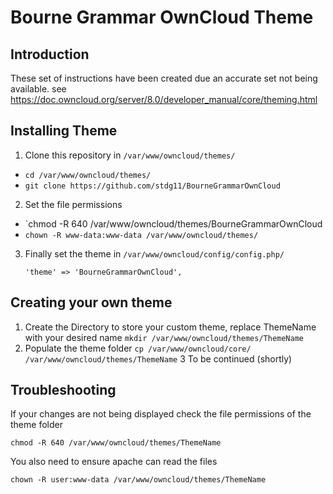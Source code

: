 # Bourne Grammar OwnCloud Theme
## Introduction

These set of instructions have been created due an accurate set not being available.
see https://doc.owncloud.org/server/8.0/developer_manual/core/theming.html

## Installing Theme

1. Clone this repository in `/var/www/owncloud/themes/`
  * `cd /var/www/owncloud/themes/`
  * `git clone https://github.com/stdg11/BourneGrammarOwnCloud`
2. Set the file permissions
  * `chmod -R 640 /var/www/owncloud/themes/BourneGrammarOwnCloud
  * `chown -R www-data:www-data /var/www/owncloud/themes/`
3. Finally set the theme in `/var/www/owncloud/config/config.php/`

    `'theme' => 'BourneGrammarOwnCloud',`

## Creating your own theme

1. Create the Directory to store your custom theme, replace ThemeName with your desired name `mkdir /var/www/owncloud/themes/ThemeName`
2. Populate the theme folder `cp /var/www/owncloud/core/ /var/www/owncloud/themes/ThemeName`
3 To be continued (shortly)

## Troubleshooting

If your changes are not being displayed check the file permissions of the theme folder  
```Shell
chmod -R 640 /var/www/owncloud/themes/ThemeName
```
You also need to ensure apache can read the files  
```Shell
chown -R user:www-data /var/www/owncloud/themes/ThemeName
```